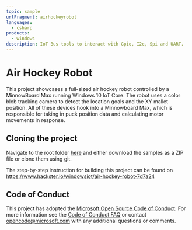 ```yaml
---
topic: sample
urlFragment: airhockeyrobot
languages:
  - csharp
products:
  - windows
description: IoT Bus tools to interact with Gpio, I2c, Spi and UART.
---
```


# Air Hockey Robot

This project showcases a full-sized air hockey robot controlled by a MinnowBoard Max running Windows 10 IoT Core. The robot uses a color blob tracking camera to detect the location goals and the XY mallet position. All of these devices hook into a Minnowboard Max, which is responsible for taking in puck position data and calculating motor movements in response.

## Cloning the project

Navigate to the root folder [here](https://github.com/Microsoft/Windows-iotcore-samples) and either download the samples as a ZIP file or clone them using git.

The step-by-step instruction for building this project can be found on https://www.hackster.io/windowsiot/air-hockey-robot-7d7a24

## Code of Conduct

This project has adopted the [Microsoft Open Source Code of Conduct](https://opensource.microsoft.com/codeofconduct/). For more information see the [Code of Conduct FAQ](https://opensource.microsoft.com/codeofconduct/faq/) or contact [opencode@microsoft.com](mailto:opencode@microsoft.com) with any additional questions or comments.
